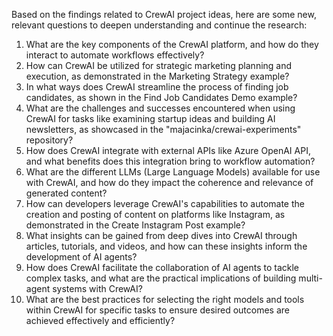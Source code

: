 Based on the findings related to CrewAI project ideas, here are some new, relevant questions to deepen understanding and continue the research:
1. What are the key components of the CrewAI platform, and how do they interact to automate workflows effectively?
2. How can CrewAI be utilized for strategic marketing planning and execution, as demonstrated in the Marketing Strategy example?
3. In what ways does CrewAI streamline the process of finding job candidates, as shown in the Find Job Candidates Demo example?
4. What are the challenges and successes encountered when using CrewAI for tasks like examining startup ideas and building AI newsletters, as showcased in the "majacinka/crewai-experiments" repository?
5. How does CrewAI integrate with external APIs like Azure OpenAI API, and what benefits does this integration bring to workflow automation?
6. What are the different LLMs (Large Language Models) available for use with CrewAI, and how do they impact the coherence and relevance of generated content?
7. How can developers leverage CrewAI's capabilities to automate the creation and posting of content on platforms like Instagram, as demonstrated in the Create Instagram Post example?
8. What insights can be gained from deep dives into CrewAI through articles, tutorials, and videos, and how can these insights inform the development of AI agents?
9. How does CrewAI facilitate the collaboration of AI agents to tackle complex tasks, and what are the practical implications of building multi-agent systems with CrewAI?
10. What are the best practices for selecting the right models and tools within CrewAI for specific tasks to ensure desired outcomes are achieved effectively and efficiently?